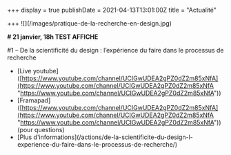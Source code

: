 +++
display = true
publishDate = 2021-04-13T13:01:00Z
title = "Actualité"

+++
!\[\](/images/pratique-de-la-recherche-en-design.jpg)

**# 21 janvier, 18h TEST AFFICHE**

\#1 – De la scientificité du design : l’expérience du faire dans le processus de recherche

* \[Live youtube\]([https://www.youtube.com/channel/UCIGwUDEA2gPZ0dZ2m85xNfA](https://www.youtube.com/channel/UCIGwUDEA2gPZ0dZ2m85xNfA "https://www.youtube.com/channel/UCIGwUDEA2gPZ0dZ2m85xNfA"))
* \[Framapad\]([https://www.youtube.com/channel/UCIGwUDEA2gPZ0dZ2m85xNfA](https://www.youtube.com/channel/UCIGwUDEA2gPZ0dZ2m85xNfA "https://www.youtube.com/channel/UCIGwUDEA2gPZ0dZ2m85xNfA")) (pour questions)
* \[Plus d'informations\](/actions/de-la-scientificite-du-design-l-experience-du-faire-dans-le-processus-de-recherche/)